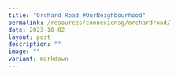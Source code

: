 ```yaml
---
title: "Orchard Road #OurNeighbourhood"
permalink: /resources/connexionsg/orchardroad/
date: 2023-10-02
layout: post
description: ""
image: ""
variant: markdown
---
```

